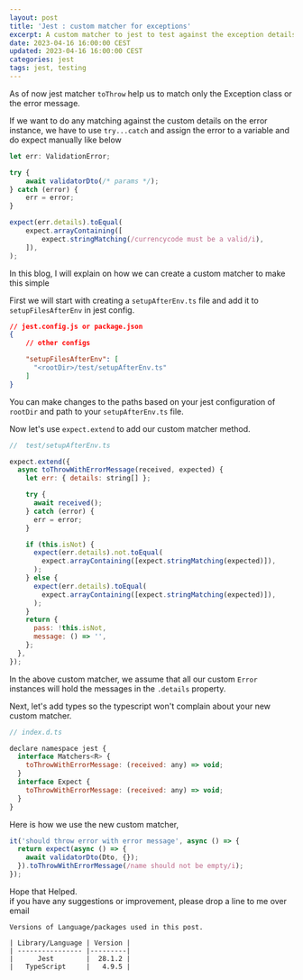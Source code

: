 ```yaml
---
layout: post
title: 'Jest : custom matcher for exceptions'
excerpt: A custom matcher to jest to test against the exception details
date: 2023-04-16 16:00:00 CEST
updated: 2023-04-16 16:00:00 CEST
categories: jest
tags: jest, testing
---
```

As of now jest matcher `toThrow` help us to match only the Exception class or the error message. 

If we want to do any matching against the custom details on the error instance, we have to use `try...catch` and assign the error to a variable and do expect manually like below


```js
let err: ValidationError;

try {
    await validatorDto(/* params */);
} catch (error) {
    err = error;
}

expect(err.details).toEqual(
    expect.arrayContaining([
        expect.stringMatching(/currencycode must be a valid/i),
    ]),
);
```

In this blog, I will explain on how we can create a custom matcher to make this simple  

First we will start with creating a `setupAfterEnv.ts` file and add it to `setupFilesAfterEnv` in jest config.

```json
// jest.config.js or package.json
{
    // other configs

    "setupFilesAfterEnv": [
      "<rootDir>/test/setupAfterEnv.ts"
    ]
}
```

You can make changes to the paths based on your jest configuration of `rootDir` and path to your `setupAfterEnv.ts` file.

Now let's use `expect.extend` to add our custom matcher method. 

```js
//  test/setupAfterEnv.ts

expect.extend({
  async toThrowWithErrorMessage(received, expected) {
    let err: { details: string[] };

    try {
      await received();
    } catch (error) {
      err = error;
    }

    if (this.isNot) {
      expect(err.details).not.toEqual(
        expect.arrayContaining([expect.stringMatching(expected)]),
      );
    } else {
      expect(err.details).toEqual(
        expect.arrayContaining([expect.stringMatching(expected)]),
      );
    }
    return {
      pass: !this.isNot,
      message: () => '',
    };
  },
});
```

In the above custom matcher, we assume that all our custom `Error` instances will hold the messages in the `.details` property.  


Next, let's add types so the typescript won't complain about your new custom matcher.   

```js
// index.d.ts

declare namespace jest {
  interface Matchers<R> {
    toThrowWithErrorMessage: (received: any) => void;
  }
  interface Expect {
    toThrowWithErrorMessage: (received: any) => void;
  }
}
```

Here is how we use the new custom matcher,  

```js
it('should throw error with error message', async () => {
  return expect(async () => {
    await validatorDto(Dto, {});
  }).toThrowWithErrorMessage(/name should not be empty/i);
});
```

Hope that Helped.   
if you have any suggestions or improvement, please drop a line to me over email


    Versions of Language/packages used in this post.

    | Library/Language | Version |
    | ---------------- |---------|
    |      Jest        |  28.1.2 |
    |   TypeScript     |   4.9.5 |
    